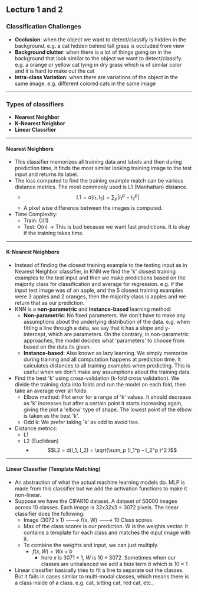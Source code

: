 ## Lecture 1 and 2

### Classification Challenges

- **Occlusion**: when the object we want to detect/classify is hidden in the background. e.g. a cat hidden behind tall grass is occluded from view
- **Background clutter**: when there is a lot of things going on in the background that look similar to the object we want to detect/classify. e.g. a orange or yellow cat lying in dry grass which is of similar color and it is hard to make out the cat
- **Intra-class Variation**: when there are variations of the object in the same image. e.g. different colored cats in the same image

---

### Types of classifiers

- **Nearest Neighbor**
- **K-Nearest Neighbor**
- **Linear Classifier**

---

#### Nearest Neighbors

- This classifier memorizes all training data and labels and then during prediction time, it finds the most similar looking training image to the test input and returns its label.
- The loss computed to find the training example match can be various distance metrics. The most commonly used is L1 (Manhattan) distance.
  - $$L1 = d(I_1, I_2) = \sum_p |I_1^p - I_2^p|$$
  - A pixel wise difference between the images is computed.
- Time Complexity:
  - Train: O(1)
  - Test: O(n) -> This is bad because we want fast predictions. It is okay if the training takes time.

---

#### K-Nearest Neighbors

- Instead of finding the closest training example to the testing input as in Nearest Neighbor classifier, in KNN we find the 'k' closest training examples to the test input and then we make predictions based on the majority class for classification and average for regression. e.g. if the input test image was of an apple, and the 5 closest training examples were 3 apples and 2 oranges, then the majority class is apples and we return that as our prediction.
- KNN is a **non-parametric** and **instance-based** learning method:
  - **Non-parametric**: No fixed parameters. We don't have to make any assumptions about the underlying distribution of the data. e.g. when fitting a line through a data, we say that it has a slope and y-intercept, which are parameters. On the contrary, in non-parametric approaches, the model decides what 'parameters' to choose from based on the data its given.
  - **Instance-based**: Also known as lazy learning. We simply memorize during training and all computation happens at prediction time. It calculates distances to all training examples when predicting. This is useful when we don't make any assumptions about the training data.
- Find the best 'k' using cross-validation (k-fold cross validation). We divide the training data into folds and run the model on each fold, then take an average over all folds.
  - Elbow method: Plot error for a range of 'k' values. It should decrease as 'k' increases but after a certain point it starts increasing again, giving the plot a 'elbow' type of shape. The lowest point of the elbow is taken as the best 'k'.
  - Odd k: We prefer taking 'k' as odd to avoid ties.
- Distance metrics:
  - L1
  - L2 (Euclidean)
    -  $$L2 = d(I_1, I_2) = \sqrt(\sum_p (I_1^p - I_2^p )^2 )$$

---

#### Linear Classifier (Template Matching)

- An abstraction of what the actual machine learning models do. MLP is made from this classifier but we add the activation functions to make it non-linear.
- Suppose we have the CIFAR10 dataset. A dataset of 50000 images across 10 classes. Each image is 32x32x3 = 3072 pixels. The linear classifier does the following:
  - Image (3072 x 1) ---> f(x, W) ---> 10 Class scores
  - Max of the class scores is our prediction. W is the weights vector. It contains a template for each class and matches the input image with it.
  - To combine the weights and input, we can just multiply.
    - $f(x, W) = Wx + b$
      - here $x$ is $3071 \times 1$, $W$ is $10 \times 3072$. Sometimes when our classes are unbalanced we add a *bias* term $b$ which is $10 \times 1$
- Linear classifier basically tries to fit a line to separate out the classes. But it fails in cases similar to multi-modal classes, which means there is a class inside of a class. e.g. cat, sitting cat, red cat, etc., 
